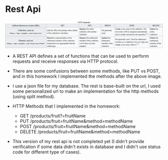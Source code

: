 # Rest Api

<img src="Images/http_methods.png" alt="Not bad...">

* A REST API defines a set of functions that can be used to perform requests and receive responses via HTTP protocol.
* There are some confusions between some methods, like PUT vs POST, and in this homework I implemented the methods after the above image.
* I use a json file for my database. The rest is base-built on the url, I used some personalized url to make an implementation for the http methods (using split method).
* HTTP Methods that I implemented in the homework:
	* <span>GET    /products/fruit?=fruitName</span>
	* <span>PUT    /products/fruit=fruitName&method=methodName</span>
	* <span>POST   /products/fruit=fruitName&method=methodName</span>
	* <span>DELETE /products/fruit=fruitName&method=methodName</span>

* This version of my rest api is not completed yet (I didn't provide verification if some data didn't exists in database and I didn't use status code for different type of cases).
